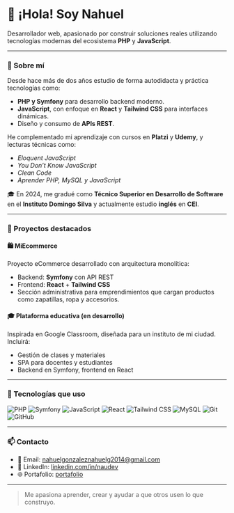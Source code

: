 # 👋 ¡Hola! Soy Nahuel

Desarrollador web, apasionado por construir soluciones reales utilizando tecnologías modernas del ecosistema **PHP** y **JavaScript**.

---

### 🧠 Sobre mí

Desde hace más de dos años estudio de forma autodidacta y práctica tecnologías como:

- **PHP y Symfony** para desarrollo backend moderno.
- **JavaScript**, con enfoque en **React** y **Tailwind CSS** para interfaces dinámicas.
- Diseño y consumo de **APIs REST**.

He complementado mi aprendizaje con cursos en **Platzi** y **Udemy**, y lecturas técnicas como:

- *Eloquent JavaScript*
- *You Don’t Know JavaScript*
- *Clean Code*
- *Aprender PHP, MySQL y JavaScript*

🎓 En 2024, me gradué como **Técnico Superior en Desarrollo de Software** en el **Instituto Domingo Silva** y actualmente estudio **inglés** en **CEI**.

---

### 🚀 Proyectos destacados

#### 🛍️ MiEcommerce

Proyecto eCommerce desarrollado con arquitectura monolítica:  
- Backend: **Symfony** con API REST  
- Frontend: **React** + **Tailwind CSS**  
- Sección administrativa para emprendimientos que cargan productos como zapatillas, ropa y accesorios.

#### 🎓 Plataforma educativa (en desarrollo)

Inspirada en Google Classroom, diseñada para un instituto de mi ciudad. Incluirá:
- Gestión de clases y materiales
- SPA para docentes y estudiantes
- Backend en Symfony, frontend en React

---

### 🧰 Tecnologías que uso

![PHP](https://img.shields.io/badge/PHP-777BB4?style=flat&logo=php&logoColor=white)
![Symfony](https://img.shields.io/badge/Symfony-000000?style=flat&logo=symfony&logoColor=white)
![JavaScript](https://img.shields.io/badge/JavaScript-F7DF1E?style=flat&logo=javascript&logoColor=black)
![React](https://img.shields.io/badge/React-20232a?style=flat&logo=react&logoColor=61dafb)
![Tailwind CSS](https://img.shields.io/badge/TailwindCSS-38bdf8?style=flat&logo=tailwind-css&logoColor=white)
![MySQL](https://img.shields.io/badge/MySQL-00758F?style=flat&logo=mysql&logoColor=white)
![Git](https://img.shields.io/badge/Git-F05032?style=flat&logo=git&logoColor=white)
![GitHub](https://img.shields.io/badge/GitHub-181717?style=flat&logo=github&logoColor=white)

---

### 📫 Contacto

- 📧 Email: [nahuelgonzaleznahuelg2014@gmail.com](mailto:nahuelgonzaleznahuelg2014@gmail.com)
- 💼 LinkedIn: [linkedin.com/in/naudev](https://linkedin.com/in/naudev)
- 🌐 Portafolio: [portafolio](https://portfolio-nau-dev.vercel.app/)

---

> Me apasiona aprender, crear y ayudar a que otros usen lo que construyo.

